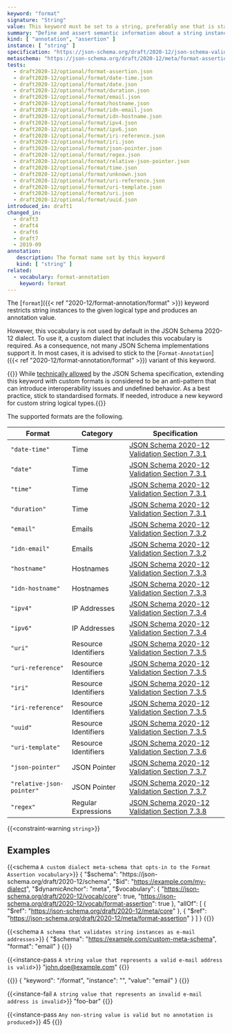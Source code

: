 ```yaml
---
keyword: "format"
signature: "String"
value: This keyword must be set to a string, preferably one that is standardized by JSON Schema to ensure interoperability
summary: "Define and assert semantic information about a string instance."
kind: [ "annotation", "assertion" ]
instance: [ "string" ]
specification: "https://json-schema.org/draft/2020-12/json-schema-validation.html#section-7.2.2"
metaschema: "https://json-schema.org/draft/2020-12/meta/format-assertion"
tests:
  - draft2020-12/optional/format-assertion.json
  - draft2020-12/optional/format/date-time.json
  - draft2020-12/optional/format/date.json
  - draft2020-12/optional/format/duration.json
  - draft2020-12/optional/format/email.json
  - draft2020-12/optional/format/hostname.json
  - draft2020-12/optional/format/idn-email.json
  - draft2020-12/optional/format/idn-hostname.json
  - draft2020-12/optional/format/ipv4.json
  - draft2020-12/optional/format/ipv6.json
  - draft2020-12/optional/format/iri-reference.json
  - draft2020-12/optional/format/iri.json
  - draft2020-12/optional/format/json-pointer.json
  - draft2020-12/optional/format/regex.json
  - draft2020-12/optional/format/relative-json-pointer.json
  - draft2020-12/optional/format/time.json
  - draft2020-12/optional/format/unknown.json
  - draft2020-12/optional/format/uri-reference.json
  - draft2020-12/optional/format/uri-template.json
  - draft2020-12/optional/format/uri.json
  - draft2020-12/optional/format/uuid.json
introduced_in: draft1
changed_in:
  - draft3
  - draft4
  - draft6
  - draft7
  - 2019-09
annotation:
   description: The format name set by this keyword
   kind: [ "string" ]
related:
  - vocabulary: format-annotation
    keyword: format
---
```


The [`format`]({{< ref "2020-12/format-annotation/format" >}}) keyword restricts string instances to the given logical type and
produces an annotation value.

However, this vocabulary is not used by default in the JSON Schema 2020-12
dialect. To use it, a custom dialect that includes this vocabulary is required.
As a consequence, not many JSON Schema implementations support it. In most
cases, it is advised to stick to the [`Format-Annotation`]({{< ref
"2020-12/format-annotation/format" >}}) variant of this keyword.

{{<best-practice>}} While [technically
allowed](https://json-schema.org/draft/2020-12/json-schema-validation#section-7.2.3)
by the JSON Schema specification, extending this keyword with custom formats is
considered to be an anti-pattern that can introduce interoperability issues and
undefined behavior. As a best practice, stick to standardised formats. If
needed, introduce a new keyword for custom string logical
types.{{</best-practice>}}

The supported formats are the following.

| Format                    | Category             | Specification |
|---------------------------|----------------------|---------------|
| `"date-time"`             | Time                 | [JSON Schema 2020-12 Validation Section 7.3.1](https://json-schema.org/draft/2020-12/json-schema-validation.html#section-7.3.1) |
| `"date"`                  | Time                 | [JSON Schema 2020-12 Validation Section 7.3.1](https://json-schema.org/draft/2020-12/json-schema-validation.html#section-7.3.1) |
| `"time"`                  | Time                 | [JSON Schema 2020-12 Validation Section 7.3.1](https://json-schema.org/draft/2020-12/json-schema-validation.html#section-7.3.1) |
| `"duration"`              | Time                 | [JSON Schema 2020-12 Validation Section 7.3.1](https://json-schema.org/draft/2020-12/json-schema-validation.html#section-7.3.1) |
| `"email"`                 | Emails               | [JSON Schema 2020-12 Validation Section 7.3.2](https://json-schema.org/draft/2020-12/json-schema-validation.html#section-7.3.2) |
| `"idn-email"`             | Emails               | [JSON Schema 2020-12 Validation Section 7.3.2](https://json-schema.org/draft/2020-12/json-schema-validation.html#section-7.3.2) |
| `"hostname"`              | Hostnames            | [JSON Schema 2020-12 Validation Section 7.3.3](https://json-schema.org/draft/2020-12/json-schema-validation.html#section-7.3.3) |
| `"idn-hostname"`          | Hostnames            | [JSON Schema 2020-12 Validation Section 7.3.3](https://json-schema.org/draft/2020-12/json-schema-validation.html#section-7.3.3) |
| `"ipv4"`                  | IP Addresses         | [JSON Schema 2020-12 Validation Section 7.3.4](https://json-schema.org/draft/2020-12/json-schema-validation.html#section-7.3.4) |
| `"ipv6"`                  | IP Addresses         | [JSON Schema 2020-12 Validation Section 7.3.4](https://json-schema.org/draft/2020-12/json-schema-validation.html#section-7.3.4) |
| `"uri"`                   | Resource Identifiers | [JSON Schema 2020-12 Validation Section 7.3.5](https://json-schema.org/draft/2020-12/json-schema-validation.html#section-7.3.5) |
| `"uri-reference"`         | Resource Identifiers | [JSON Schema 2020-12 Validation Section 7.3.5](https://json-schema.org/draft/2020-12/json-schema-validation.html#section-7.3.5) |
| `"iri"`                   | Resource Identifiers | [JSON Schema 2020-12 Validation Section 7.3.5](https://json-schema.org/draft/2020-12/json-schema-validation.html#section-7.3.5) |
| `"iri-reference"`         | Resource Identifiers | [JSON Schema 2020-12 Validation Section 7.3.5](https://json-schema.org/draft/2020-12/json-schema-validation.html#section-7.3.5) |
| `"uuid"`                  | Resource Identifiers | [JSON Schema 2020-12 Validation Section 7.3.5](https://json-schema.org/draft/2020-12/json-schema-validation.html#section-7.3.5) |
| `"uri-template"`          | Resource Identifiers | [JSON Schema 2020-12 Validation Section 7.3.6](https://json-schema.org/draft/2020-12/json-schema-validation.html#section-7.3.6) |
| `"json-pointer"`          | JSON Pointer         | [JSON Schema 2020-12 Validation Section 7.3.7](https://json-schema.org/draft/2020-12/json-schema-validation.html#section-7.3.7) |
| `"relative-json-pointer"` | JSON Pointer         | [JSON Schema 2020-12 Validation Section 7.3.7](https://json-schema.org/draft/2020-12/json-schema-validation.html#section-7.3.7) |
| `"regex"`                 | Regular Expressions  | [JSON Schema 2020-12 Validation Section 7.3.8](https://json-schema.org/draft/2020-12/json-schema-validation.html#section-7.3.8) |

{{<constraint-warning `string`>}}

## Examples

{{<schema `A custom dialect meta-schema that opts-in to the Format Assertion vocabulary`>}}
{
  "$schema": "https://json-schema.org/draft/2020-12/schema",
  "$id": "https://example.com/my-dialect",
  "$dynamicAnchor": "meta",
  "$vocabulary": {
    "https://json-schema.org/draft/2020-12/vocab/core": true,
    "https://json-schema.org/draft/2020-12/vocab/format-assertion": true
  },
  "allOf": [
    { "$ref": "https://json-schema.org/draft/2020-12/meta/core" },
    { "$ref": "https://json-schema.org/draft/2020-12/meta/format-assertion" }
  ]
}
{{</schema>}}

{{<schema `A schema that validates string instances as e-mail addresses`>}}
{
  "$schema": "https://example.com/custom-meta-schema",
  "format": "email"
}
{{</schema>}}

{{<instance-pass `A string value that represents a valid e-mail address is valid`>}}
"john.doe@example.com"
{{</instance-pass>}}

{{<instance-annotation>}}
{ "keyword": "/format", "instance": "", "value": "email" }
{{</instance-annotation>}}

{{<instance-fail `A string value that represents an invalid e-mail address is invalid`>}}
"foo-bar"
{{</instance-fail>}}

{{<instance-pass `Any non-string value is valid but no annotation is produced`>}}
45
{{</instance-pass>}}

